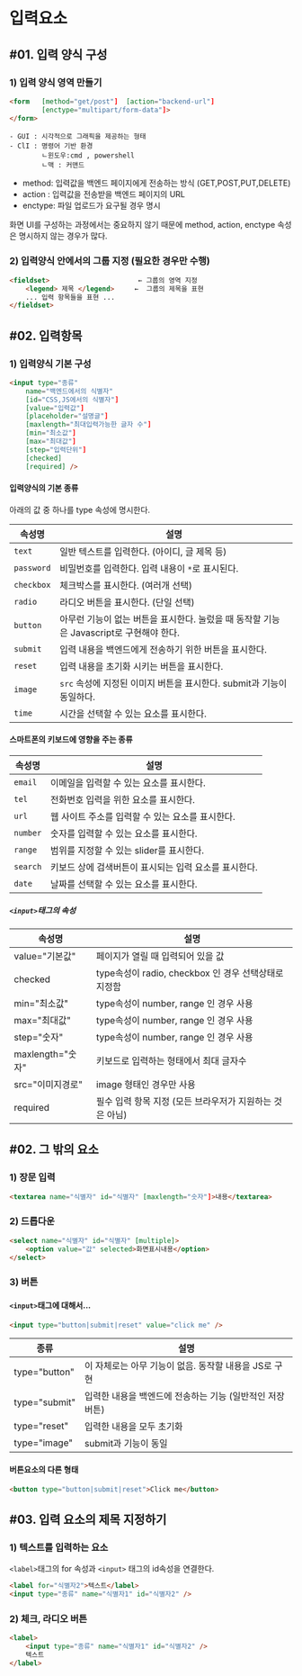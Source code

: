 # 입력요소

## #01. 입력 양식 구성

### 1) 입력 양식 영역 만들기

```html
<form   [method="get/post"]  [action="backend-url"]
        [enctype="multipart/form-data"]>
</form>
```
``` 잡 지식 
- GUI : 시각적으로 그래픽을 제공하는 형태
- ClI : 명령어 기반 환경 
        ㄴ윈도우:cmd , powershell
        ㄴ맥 : 커맨드
```

- method: 입력값을 백엔드 페이지에게 전송하는 방식 (GET,POST,PUT,DELETE)
- action : 입력값을 전송받을 백엔드 페이지의 URL
- enctype: 파일 업로드가 요구될 경우 명시

화면 UI를 구성하는 과정에서는 중요하지 않기 때문에 method, action, enctype 속성은 명시하지 않는 경우가 많다.


### 2) 입력양식 안에서의 그룹 지정 (필요한 경우만 수행)

```html
<fieldset>                      ← 그룹의 영역 지정
    <legend> 제목 </legend>     ←  그룹의 제목을 표현
    ... 입력 항목들을 표현 ...
</fieldset>
```


## #02. 입력항목

### 1) 입력양식 기본 구성

```html
<input type="종류"
    name="백엔드에서의 식별자" 
    [id="CSS,JS에서의 식별자"]
    [value="입력값"]
    [placeholder="설명글"]
    [maxlength="최대입력가능한 글자 수"]
    [min="최소값"]
    [max="최대값"]
    [step="입력단위"]
    [checked]
    [required] />
```

#### 입력양식의 기본 종류

아래의 값 중 하나를 type 속성에 명시한다.

| 속성명 | 설명 |
|---|---|
| `text` | 일반 텍스트를 입력한다. (아이디, 글 제목 등)  |
| `password` | 비밀번호를 입력한다. 입력 내용이 `*`로 표시된다.  |
| `checkbox` | 체크박스를 표시한다. (여러개 선택)  |
| `radio` | 라디오 버튼을 표시한다. (단일 선택) |
| `button` | 아무런 기능이 없는 버튼을 표시한다. 눌렀을 때 동작할 기능은 Javascript로 구현해야 한다.  |
| `submit` | 입력 내용을 백엔드에게 전송하기 위한 버튼을 표시한다.  |
| `reset` | 입력 내용을 초기화 시키는 버튼을 표시한다.  |
| `image` | `src` 속성에 지정된 이미지 버튼을 표시한다. submit과 기능이 동일하다. |
| `time` | 시간을 선택할 수 있는 요소를 표시한다.  |


#### 스마트폰의 키보드에 영향을 주는 종류

| 속성명 | 설명 |
|---|---|
| `email` | 이메일을 입력할 수 있는 요소를 표시한다.  |
| `tel` | 전화번호 입력을 위한 요소를 표시한다.  |
| `url` | 웹 사이트 주소를 입력할 수 있는 요소를 표시한다.  |
| `number` | 숫자를 입력할 수 있는 요소를 표시한다.  |
| `range` | 범위를 지정할 수 있는 slider를 표시한다.  |
| `search` | 키보드 상에 검색버튼이 표시되는 입력 요소를 표시한다.  |
| `date` | 날짜를 선택할 수 있는 요소를 표시한다.  |

##### `<input>`태그의 속성 

| 속성명 | 설명 |
|--------|------|
| value="기본값" | 페이지가 열릴 때 입력되어 있을 값 |
| checked | type속성이 radio, checkbox 인 경우 선택상태로 지정함 |
| min="최소값" | type속성이 number, range 인 경우 사용 |
| max="최대값" | type속성이 number, range 인 경우 사용 |
| step="숫자" | type속성이 number, range 인 경우 사용 |
| maxlength="숫자" | 키보드로 입력하는 형태에서 최대 글자수 |
| src="이미지경로" | image 형태인 경우만 사용 |
| required | 필수 입력 항목 지정 (모든 브라우저가 지원하는 것은 아님) |


## #02. 그 밖의 요소

### 1) 장문 입력

```html
<textarea name="식별자" id="식별자" [maxlength="숫자"]>내용</textarea>
```

### 2) 드롭다운
```html
<select name="식별자" id="식별자" [multiple]>
    <option value="값" selected>화면표시내용</option>
</select>
```

### 3) 버튼

#### `<input>`태그에 대해서...

```html
<input type="button|submit|reset" value="click me" />
```

| 종류 | 설명 |
|--------|------|
| type="button" | 이 자체로는 아무 기능이 없음. 동작할 내용을 JS로 구현 |
| type="submit" | 입력한 내용을 백엔드에 전송하는 기능 (일반적인 저장버튼) |
| type="reset"  | 입력한 내용을 모두 초기화 |
| type="image" | submit과 기능이 동일 |


#### 버튼요소의 다른 형태

```html
<button type="button|submit|reset">Click me</button>
```

## #03. 입력 요소의 제목 지정하기

### 1) 텍스트를 입력하는 요소

`<label>`태그의 for 속성과 `<input>` 태그의 id속성을 연결한다.

```html
<label for="식별자2">텍스트</label>
<input type="종류" name="식별자1" id="식별자2" />
```

### 2) 체크, 라디오 버튼

```html
<label>
    <input type="종류" name="식별자1" id="식별자2" />
    텍스트
</label>
```